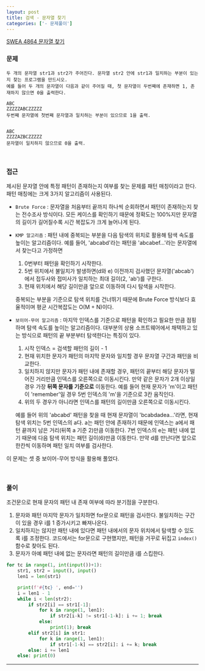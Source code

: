```yaml
---
layout: post
title: 검색 - 문자열 찾기
categories: ['- 문제풀이']
---
```


[SWEA 4864 문자열 찾기](https://swexpertacademy.com/main/learn/course/subjectDetail.do?courseId=AVuPDN86AAXw5UW6&subjectId=AWOVGOEKqeoDFAWg)



### 문제

```
두 개의 문자열 str1과 str2가 주어진다. 문자열 str2 안에 str1과 일치하는 부분이 있는지 찾는 프로그램을 만드시오.
예를 들어 두 개의 문자열이 다음과 같이 주어질 때, 첫 문자열이 두번째에 존재하면 1, 존재하지 않으면 0을 출력한다.

ABC
ZZZZZABCZZZZZ
두번째 문자열에 첫번째 문자열과 일치하는 부분이 있으므로 1을 출력.
 

ABC
ZZZZAZBCZZZZZ
문자열이 일치하지 않으므로 0을 출력.
```

<br>

### 접근


제시된 문자열 안에 특정 패턴이 존재하는지 여부를 찾는 문제를 패턴 매칭이라고 한다. 패턴 매칭에는 크게 3가지 알고리즘이 사용된다.

- `Brute Force` : 문자열을 처음부터 끝까지 하나씩 순회하면서 패턴이 존재하는지 찾는 전수조사 방식이다. 모든 케이스를 확인하기 때문에 정확도는 100%지만 문자열의 길이가 길어질수록 시간 복잡도가 크게 늘어나게 된다.

- `KMP 알고리즘` : 패턴 내에 중복되는 부분을 다음 탐색의 위치로 활용해 탐색 속도를 높이는 알고리즘이다. 예를 들어, 'abcabd'라는 패턴을 'abcabef...'라는 문자열에서 찾는다고 가정하면

  1. 0번부터 패턴을 확인하기 시작한다.
  2. 5번 위치에서 불일치가 발생하면(d와 e) 이전까지 검사했던 문자열('abcab')에서 접두사와 접미사가 일치하는 최대 길이(2, 'ab')를 구한다.
  3. 현재 위치에서 해당 길이만큼 앞으로 이동하여 다시 탐색을 시작한다.

  중복되는 부분을 기준으로 탐색 위치를 건너뛰기 때문에 Brute Force 방식보다 효율적이며 평균 시간복잡도는 O(M + N)이다.

- `보이어-무어 알고리즘` : 마지막 인덱스를 기준으로 패턴을 확인하고 필요한 만큼 점핑하며 탐색 속도를 높이는 알고리즘이다. 대부분의 상용 소프트웨어에서 채택하고 있는 방식으로 패턴의 끝 부분부터 탐색한다는 특징이 있다.

  1. 시작 인덱스 = 검색할 패턴의 길이 - 1
  2. 현재 위치한 문자가 패턴의 마지막 문자와 일치할 경우 문자열 구간과 패턴을 비교한다.
  3. 일치하지 않지만 문자가 패턴 내에 존재할 경우, 패턴의 끝부터 해당 문자가 떨어진 거리만큼 인덱스를 오른쪽으로 이동시킨다. 만약 같은 문자가 2개 이상일 경우 가장 **뒤쪽 문자를 기준으로** 이동한다. 예를 들어 현재 문자가 'm'이고 패턴이 'remember'일 경우 5번 인덱스의 'm'을 기준으로 3칸 움직인다.
  4. 위의 두 경우가 아니라면 인덱스를 패턴의 길이만큼 오른쪽으로 이동시킨다.

  예를 들어 위의 'abcabd' 패턴을 찾을 때 현재 문자열이 'bcabdadea...'라면, 현재 탐색 위치는 5번 인덱스의 a다. a는 패턴 안에 존재하기 때문에 인덱스는 a에서 패턴 끝까지 남은 거리(뒤쪽 a 기준 2)만큼 이동한다. 7번 인덱스의 e는 패턴 내에 없기 때문에 다음 탐색 위치는 패턴 길이(6)만큼 이동한다. 만약 d를 만난다면 앞으로 한칸씩 이동하며 패턴 일치 여부를 검사한다.

이 문제는 셋 중 보이어-무어 방식을 활용해 풀었다.

<br>

### 풀이

조건문으로 현재 문자의 패턴 내 존재 여부에 따라 분기점을 구분한다.

1. 문자와 패턴 마지막 문자가 일치하면 for문으로 패턴을 검사한다. 불일치하는 구간이 있을 경우 i를 1 증가시키고 빠져나온다.
2. 일치하지는 않지만 패턴 내에 있다면 패턴 내에서의 문자 위치에서 탐색할 수 있도록 i를 조정한다. 코드에서는 for문으로 구현했지만, 패턴을 거꾸로 뒤집고 `index()` 함수로 찾아도 된다.
3. 문자가 아예 패턴 내에 없는 문자라면 패턴의 길이만큼 i를 스킵한다.

```python
for tc in range(1, int(input())+1):
    str1, str2 = input(), input()
    len1 = len(str1)

    print(f'#{tc} ', end='')
    i = len1 - 1
    while i < len(str2):
        if str2[i] == str1[-1]:
            for k in range(1, len1):
                if str2[i-k] != str1[-1-k]: i += 1; break
            else:
                print(1); break
        elif str2[i] in str1:
            for k in range(1, len1):
                if str1[-1-k] == str2[i]: i += k; break
        else: i += len1
    else: print(0)
```

---


